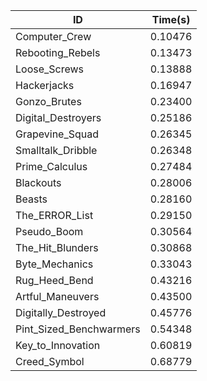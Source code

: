 |ID|Time(s)|
|-|-|
|Computer_Crew|0.10476|
|Rebooting_Rebels|0.13473|
|Loose_Screws|0.13888|
|Hackerjacks|0.16947|
|Gonzo_Brutes|0.23400|
|Digital_Destroyers|0.25186|
|Grapevine_Squad|0.26345|
|Smalltalk_Dribble|0.26348|
|Prime_Calculus|0.27484|
|Blackouts|0.28006|
|Beasts|0.28160|
|The_ERROR_List|0.29150|
|Pseudo_Boom|0.30564|
|The_Hit_Blunders|0.30868|
|Byte_Mechanics|0.33043|
|Rug_Heed_Bend|0.43216|
|Artful_Maneuvers|0.43500|
|Digitally_Destroyed|0.45776|
|Pint_Sized_Benchwarmers|0.54348|
|Key_to_Innovation|0.60819|
|Creed_Symbol|0.68779|
